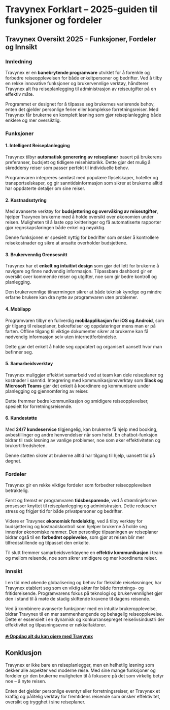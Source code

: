 # Travynex Forklart – 2025-guiden til funksjoner og fordeler
 ## Travynex Oversikt 2025 - Funksjoner, Fordeler og Innsikt
 
 ### Innledning
 
 Travynex er en **banebrytende programvare** utviklet for å forenkle og forbedre reiseopplevelsen for både enkeltpersoner og bedrifter. Ved å tilby en rekke innovative funksjoner og brukervennlige verktøy, håndterer Travynex alt fra reiseplanlegging til administrasjon av reiseutgifter på en effektiv måte.
 
 Programmet er designet for å tilpasse seg brukernes varierende behov, enten det gjelder personlige ferier eller komplekse forretningsreiser. Med Travynex får brukerne en komplett løsning som gjør reiseplanlegging både enklere og mer oversiktlig.
 
 ### Funksjoner
 
 #### 1. Intelligent Reiseplanlegging
 
 Travynex tilbyr **automatisk generering av reiseplaner** basert på brukerens preferanser, budsjett og tidligere reisehistorikk. Dette gjør det mulig å skreddersy reiser som passer perfekt til individuelle behov.
 
 Programvaren integreres sømløst med populære flyselskaper, hoteller og transportselskaper, og gir sanntidsinformasjon som sikrer at brukerne alltid har oppdaterte detaljer om sine reiser.
 
 #### 2. Kostnadsstyring
 
 Med avanserte verktøy for **budsjettering og overvåking av reiseutgifter**, hjelper Travynex brukerne med å holde oversikt over økonomien under reisen. Muligheten til å laste opp kvitteringer og få automatiserte rapporter gjør regnskapsføringen både enkel og nøyaktig.
 
 Denne funksjonen er spesielt nyttig for bedrifter som ønsker å kontrollere reisekostnader og sikre at ansatte overholder budsjettene.
 
 #### 3. Brukervennlig Grensesnitt
 
 Travynex har et **enkelt og intuitivt design** som gjør det lett for brukerne å navigere og finne nødvendig informasjon. Tilpassbare dashbord gir en oversikt over kommende reiser og utgifter, noe som gir bedre kontroll og planlegging.
 
 Den brukervennlige tilnærmingen sikrer at både teknisk kyndige og mindre erfarne brukere kan dra nytte av programvaren uten problemer.
 
 #### 4. Mobilapp
 
 Programvaren tilbyr en fullverdig **mobilapplikasjon for iOS og Android**, som gir tilgang til reiseplaner, bekreftelser og oppdateringer mens man er på farten. Offline tilgang til viktige dokumenter sikrer at brukerne kan få nødvendig informasjon selv uten internettforbindelse.
 
 Dette gjør det enkelt å holde seg oppdatert og organisert uansett hvor man befinner seg.
 
 #### 5. Samarbeidsverktøy
 
 Travynex muliggjør effektivt samarbeid ved at team kan dele reiseplaner og kostnader i sanntid. Integrering med kommunikasjonsverktøy som **Slack og Microsoft Teams** gjør det enkelt å koordinere og kommunisere under planlegging og gjennomføring av reiser.
 
 Dette fremmer bedre kommunikasjon og smidigere reiseopplevelser, spesielt for forretningsreisende.
 
 #### 6. Kundestøtte
 
 Med **24/7 kundeservice** tilgjengelig, kan brukerne få hjelp med booking, avbestillinger og andre henvendelser når som helst. En chatbot-funksjon bidrar til rask løsning av vanlige problemer, noe som øker effektiviteten og brukertilfredsheten.
 
 Denne støtten sikrer at brukerne alltid har tilgang til hjelp, uansett tid på døgnet.
 
 ### Fordeler
 
 Travynex gir en rekke viktige fordeler som forbedrer reiseopplevelsen betraktelig. 
 
 Først og fremst er programvaren **tidsbesparende**, ved å strømlinjeforme prosesser knyttet til reiseplanlegging og administrasjon. Dette reduserer stress og frigjør tid for både privatpersoner og bedrifter.
 
 Videre er Travynex **økonomisk fordelaktig**, ved å tilby verktøy for budsjettering og kostnadskontroll som hjelper brukerne å holde seg innenfor økonomiske rammer. Den personlige tilpasningen av reiseplaner bidrar også til en **forbedret opplevelse**, som gjør at reisen blir mer tilfredsstillende og tilpasset den enkelte.
 
 Til slutt fremmer samarbeidsverktøyene en **effektiv kommunikasjon** i team og mellom reisende, noe som sikrer smidigere og mer koordinerte reiser.
 
 ### Innsikt
 
 I en tid med økende globalisering og behov for fleksible reiseløsninger, har Travynex etablert seg som en viktig aktør for både forretnings- og fritidsreisende. Programvarens fokus på teknologi og brukervennlighet gjør den i stand til å møte de stadig skiftende kravene til dagens reisende.
 
 Ved å kombinere avanserte funksjoner med en intuitiv brukeropplevelse, bidrar Travynex til en mer sammenhengende og behagelig reiseopplevelse. Dette er essensielt i en dynamisk og konkurransepreget reiselivsindustri der effektivitet og tilpasningsevne er nøkkelfaktorer.
 
 #### [🔥 Oppdag alt du kan gjøre med Travynex](https://t.co/MukkBoco2R)
 ## Konklusjon
 
 Travynex er ikke bare en reiseplanlegger, men en helhetlig løsning som dekker alle aspekter ved moderne reise. Med sine mange funksjoner og fordeler gir den brukerne muligheten til å fokusere på det som virkelig betyr noe – å nyte reisen.
 
 Enten det gjelder personlige eventyr eller forretningsreiser, er Travynex et kraftig og pålitelig verktøy for fremtidens reisende som ønsker effektivitet, oversikt og trygghet i sine reiseplaner.
